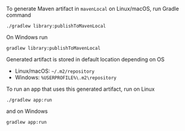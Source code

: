 To generate Maven artifact in `mavenLocal` on Linux/macOS, run Gradle command
```shell
./gradlew library:publishToMavenLocal
```
On Windows run
```shell
gradlew library:publishToMavenLocal
```

Generated artifact is stored in default location depending on OS
- Linux/macOS: `~/.m2/repository`
- Windows: `%USERPROFILE%\.m2\repository`

To run an app that uses this generated artifact, run on Linux
```shell
./gradlew app:run
```
and on Windows
```shell
gradlew app:run
```

